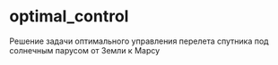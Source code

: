 # optimal_control
Решение задачи оптимального управления перелета спутника под солнечным парусом от Земли к Марсу
